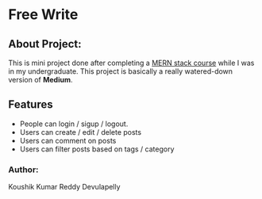 # Free Write

## About Project:

This is mini project done after completing a [MERN stack course](https://www.udemy.com/course/the-complete-web-development-bootcamp/) while I was in my undergraduate. This project is basically a really watered-down version of **Medium**. 

## Features
- People can login / sigup / logout.
- Users can create / edit / delete posts
- Users can comment on posts
- Users can filter posts based on tags / category

### Author:

Koushik Kumar Reddy Devulapelly


